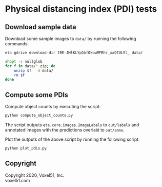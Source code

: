 # Physical distancing index (PDI) tests

## Download sample data

Download some sample images to `data/` by running the following commands:

```bash
eta gdrive download-dir 1RE-JMlKLYpQbfOkbwMFRhr_xaQ7ULVl_ data/

shopt -s nullglob
for f in data/*.zip; do
    unzip $f  -d data/
    rm $f
done
```


## Compute some PDIs

Compute object counts by executing the script:

```py
python compute_object_counts.py
```

The script outputs `eta.core.images.ImageLabels` to `out/labels` and annotated
images with the predictions overlaid to `out/anno`.

Plot the outputs of the above script by running the following script:

```py
python plot_pdis.py
```


## Copyright

Copyright 2020, Voxel51, Inc.<br>
voxel51.com
